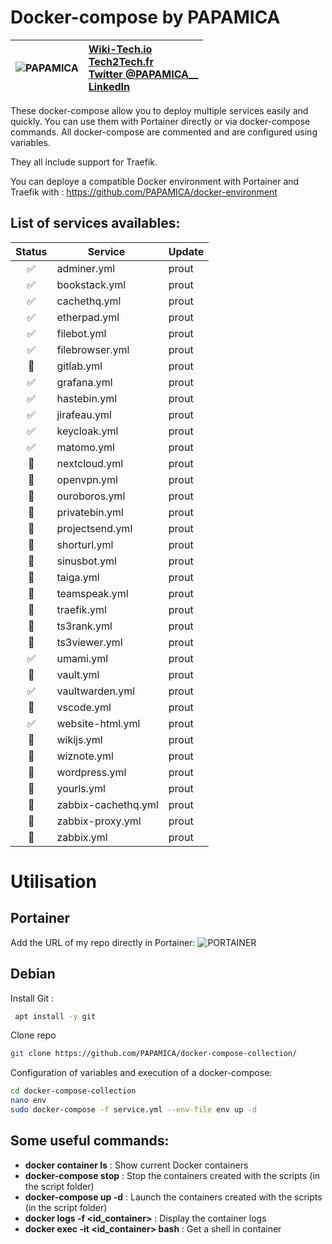 
# Docker-compose by PAPAMICA
|  ![PAPAMICA](https://zupimages.net/up/20/04/7vtd.png) |  [Wiki-Tech.io](https://Wiki-Tech.io/)<br/> [Tech2Tech.fr](https://www.tech2tech.fr/) <br/> [Twitter @PAPAMICA__](https://twitter.com/PAPAMICA__) <br/> [LinkedIn](https://www.linkedin.com/in/mickael-asseline/)<br/> |
|:--------:| :-------------|


These docker-compose allow you to deploy multiple services easily and quickly. You can use them with Portainer directly or via docker-compose commands.
All docker-compose are commented and are configured using variables.

They all include support for Traefik.

You can deploye a compatible Docker environment with Portainer and Traefik with :
https://github.com/PAPAMICA/docker-environment



## List of services availables:
| Status | Service | Update |
|:--:|--|--|
| ✅ | adminer.yml | prout |
| ✅ | bookstack.yml | prout |
| ✅ | cachethq.yml | prout |
| ✅ | etherpad.yml | prout |
| ✅ | filebot.yml | prout |
| ✅ | filebrowser.yml | prout |
| 🚸 | gitlab.yml | prout |
| ✅ | grafana.yml | prout |
| ✅ | hastebin.yml | prout |
| ✅ | jirafeau.yml | prout |
| ✅ | keycloak.yml | prout |
| ✅ | matomo.yml | prout |
| 🚸 | nextcloud.yml | prout |
| 🚸 | openvpn.yml | prout |
| 🚸 | ouroboros.yml | prout |
| 🚸 | privatebin.yml | prout |
| 🚸 | projectsend.yml | prout |
| 🚸 | shorturl.yml | prout |
| 🚸 | sinusbot.yml | prout |
| 🚸 | taiga.yml | prout |
| 🚸 | teamspeak.yml | prout |
| 🚸 | traefik.yml | prout |
| 🚸 | ts3rank.yml | prout |
| 🚸 | ts3viewer.yml | prout |
| ✅ | umami.yml | prout |
| 🚸 | vault.yml | prout |
| ✅ | vaultwarden.yml | prout |
| 🚸 | vscode.yml | prout |
| ✅ | website-html.yml | prout |
| 🚸 | wikijs.yml | prout |
| 🚸 | wiznote.yml | prout |
| 🚸 | wordpress.yml | prout |
| 🚸 | yourls.yml | prout |
| 🚸 | zabbix-cachethq.yml | prout |
| 🚸 | zabbix-proxy.yml | prout |
| 🚸 | zabbix.yml | prout |


# Utilisation
## Portainer
Add the URL of my repo directly in Portainer:
![PORTAINER](https://i.imgur.com/M49ssCN.png)

## Debian
Install Git :
```bash
 apt install -y git
```

Clone repo
```bash
git clone https://github.com/PAPAMICA/docker-compose-collection/
```


Configuration of variables and execution of a docker-compose:
```bash
cd docker-compose-collection
nano env
sudo docker-compose -f service.yml --env-file env up -d
```
## Some useful commands:

-   **docker container ls** : Show current Docker containers
-   **docker-compose stop** : Stop the containers created with the scripts (in the script folder)
- **docker-compose up -d** : Launch the containers created with the scripts (in the script folder)
-   **docker logs -f <id_container>** : Display the container logs
-   **docker exec -it <id_container> bash** : Get a shell in container
